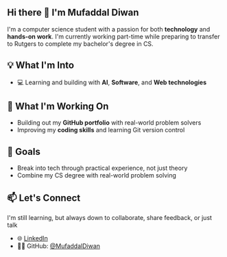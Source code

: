 ## Hi there 👋 I'm Mufaddal Diwan

I'm a computer science student with a passion for both **technology** and **hands-on work**. I'm currently working part-time while preparing to transfer to Rutgers to complete my bachelor's degree in CS.

## 💡 What I'm Into
- 💻 Learning and building with **AI**, **Software**, and **Web technologies**

## 🚀 What I'm Working On
- Building out my **GitHub portfolio** with real-world problem solvers
- Improving my **coding skills** and learning Git version control

## 🎯 Goals
- Break into tech through practical experience, not just theory
- Combine my CS degree with real-world problem solving

## 📫 Let's Connect
I'm still learning, but always down to collaborate, share feedback, or just talk

- 🌐 [LinkedIn](www.linkedin.com/in/mufaddal-diwan) 
- 🧑‍💻 GitHub: [@MufaddalDiwan](https://github.com/MufaddalDiwan)
